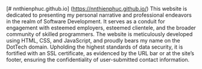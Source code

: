 [# nnthienphuc.github.io]
(https://nnthienphuc.github.io/)
This website is dedicated to presenting my personal narrative and professional endeavors in the realm of Software Development. It serves as a conduit for engagement with esteemed employers, esteemed clientele, and the broader community of skilled programmers. The website is meticulously developed using HTML, CSS, and JavaScript, and proudly bears my name on the DotTech domain. Upholding the highest standards of data security, it is fortified with an SSL certificate, as evidenced by the URL bar or at the site’s footer, ensuring the confidentiality of user-submitted contact information.
